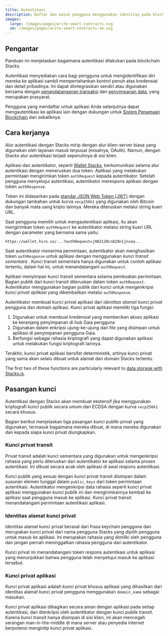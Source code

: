 ```yaml
---
title: Autentikasi
description: Daftar dan masuk pengguna menggunakan identitas pada blockchain Stacks
images:
  large: /images/pages/write-smart-contracts.svg
  sm: /images/pages/write-smart-contracts-sm.svg
---
```


## Pengantar

Panduan ini menjelaskan bagaimana autentikasi dilakukan pada blockchain Stacks.

Autentikasi menyediakan cara bagi pengguna untuk mengidentifikasi diri mereka ke aplikasi sambil mempertahankan kontrol penuh atas kredensial dan detail pribadinya. Ini dapat diintegrasikan sendiri atau digunakan bersama dengan [penandatanganan transaksi](https://docs.hiro.so/get-started/transactions#signature-and-verification) dan [penyimpanan data](https://docs.stacks.co/gaia/overview), yang merupakan prasyarat.

Pengguna yang mendaftar untuk aplikasi Anda selanjutnya dapat mengautentikasi ke aplikasi lain dengan dukungan untuk [Sistem Penamaan Blockchain](/build-apps/references/bns) dan sebaliknya.

## Cara kerjanya

Alur autentikasi dengan Stacks mirip dengan alur klien-server biasa yang digunakan oleh layanan masuk terpusat (misalnya, OAuth). Namun, dengan Stacks alur autentikasi terjadi sepenuhnya di sisi klien.

Aplikasi dan autentikator, seperti [Wallet Stacks](https://www.hiro.so/wallet/install-web), berkomunikasi selama alur autentikasi dengan meneruskan dua token. Aplikasi yang melakukan permintaan mengirimkan token `authRequest` kepada autentikator. Setelah pengguna menyetujui autentikasi, autentikator merespons aplikasi dengan token `authResponse`.

Token ini didasarkan pada [standar JSON Web Token (JWT)](https://tools.ietf.org/html/rfc7519) dengan dukungan tambahan untuk kurva `secp256k1` yang digunakan oleh Bitcoin dan banyak mata uang kripto lainnya. Mereka diteruskan melalui string kueri URL.

Saat pengguna memilih untuk mengautentikasi aplikasi, itu akan mengirimkan token `authRequest` ke autentikator melalui string kueri URL dengan parameter yang bernama sama yaitu:

`https://wallet.hiro.so/...?authRequest=j902120cn829n1jnvoa...`

Saat autentikator menerima permintaan, autentikator akan menghasilkan token `authResponse` untuk aplikasi dengan menggunakan _kunci transit sementara_ . Kunci transit sementara hanya digunakan untuk contoh aplikasi tertentu, dalam hal ini, untuk menandatangani `authRequest`.

Aplikasi menyimpan kunci transit sementara selama pembuatan permintaan. Bagian publik dari kunci transit diteruskan dalam token `authRequest`. Autentikator menggunakan bagian publik dari kunci untuk mengenkripsi _kunci privat aplikasi_ yang dikembalikan melalui `authResponse`.

Autentikator membuat kunci privat aplikasi dari _identitas alamat kunci privat_ pengguna dan domain aplikasi. Kunci privat aplikasi memiliki tiga fungsi:

1. Digunakan untuk membuat kredensial yang memberikan akses aplikasi ke keranjang penyimpanan di hub Gaia pengguna
2. Digunakan dalam enkripsi ujung-ke-ujung dari file yang disimpan untuk aplikasi di penyimpanan pengguna Gaia.
3. Berfungsi sebagai rahasia kriptografi yang dapat digunakan aplikasi untuk melakukan fungsi kriptografi lainnya.

Terakhir, kunci privat aplikasi bersifat deterministik, artinya kunci privat yang sama akan selalu dibuat untuk alamat dan domain Stacks tertentu.

The first two of these functions are particularly relevant to [data storage with Stacks.js](https://docs.stacks.co/build-apps/references/gaia).

## Pasangan kunci

Autentikasi dengan Stacks akan membuat ekstensif jika menggunakan kriptografi kunci publik secara umum dan ECDSA dengan kurva `secp256k1` secara khusus.

Bagian berikut menjelaskan tiga pasangan kunci publik-privat yang digunakan, termasuk bagaimana mereka dibuat, di mana mereka digunakan dan kepada siapa kunci privat diungkapkan.

### Kunci privat transit

Privat transit adalah kunci sementara yang digunakan untuk mengenkripsi rahasia yang perlu diteruskan dari autentikator ke aplikasi selama proses autentikasi. Ini dibuat secara acak oleh aplikasi di awal respons autentikasi.

Kunci publik yang sesuai dengan kunci privat transit disimpan dalam susunan elemen tunggal dalam `public_keys` dari token permintaan autentikasi. Autentikator mengenkripsi data rahasia seperti kunci privat aplikasi menggunakan kunci publik ini dan mengirimkannya kembali ke aplikasi saat pengguna masuk ke aplikasi. Kunci privat transit menandatangani permintaan autentikasi aplikasi.

### Identitas alamat kunci privat

Identitas alamat kunci privat berasal dari frasa keychain pengguna dan merupakan kunci privat dari nama pengguna Stacks yang dipilih pengguna untuk masuk ke aplikasi. Ini merupakan rahasia yang dimiliki oleh pengguna dan jangan pernah meninggalkan rahasia pengguna dari autentikator.

Kunci privat ini menandatangani token respons autentikasi untuk aplikasi yang menunjukkan bahwa pengguna telah menyetujui masuk ke aplikasi tersebut.

### Kunci privat aplikasi

Kunci privat aplikasi adalah kunci privat khusus aplikasi yang dihasilkan dari identitas alamat kunci privat pengguna menggunakan `domain_name` sebagai masukan.

Kunci privat aplikasi dibagikan secara aman dengan aplikasi pada setiap autentikasi, dan dienkripsi oleh autentikator dengan kunci publik transit. Karena kunci transit hanya disimpan di sisi klien, ini akan mencegah serangan man-in-the-middle di mana server atau penyedia internet berpotensi mengintip kunci privat aplikasi.
